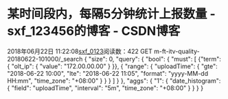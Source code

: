 # 某时间段内，每隔5分钟统计上报数量 - sxf_123456的博客 - CSDN博客
2018年06月22日 11:22:08[sxf_0123](https://me.csdn.net/sxf_123456)阅读数：422
GET m-ft-itv-quality-20180622-101000/_search
{
  "size": 0,
"query": {
    "bool": {
      "must": [
        {"term": {
          "olt_ip": {
            "value": "172.00.00.00"
}
        }},
{
          "range": {
            "uploadTime": {
              "gte": "2018-06-22 10:00",
"lte": "2018-06-22 11:05",
"format": "yyyy-MM-dd HH:mm",
"time_zone": "+08:00"
}
          }
        }
      ]
    }
  },
"aggs": {
    "1": {
      "date_histogram": {
        "field": "uploadTime",
"interval": "5m",
"time_zone": "+08:00"
}
    }
  }
}
